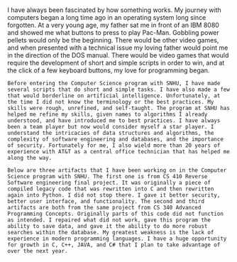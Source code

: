 #

I have always been fascinated by how something works. My journey with computers began a long time ago in an operating system long since forgotten. At a very young age, my father sat me in front of an IBM 8080 and showed me what buttons to press to play Pac-Man. Gobbling power pellets would only be the beginning. There would be other video games, and when presented with a technical issue my loving father would point me in the direction of the DOS manual. There would be video games that would require the development of short and simple scripts in order to win, and at the click of a few keyboard buttons, my love for programming began.

	Before entering the Computer Science program with SNHU, I have made several scripts that do short and simple tasks. I have also made a few that would borderline on artificial intelligence. Unfortunately, at the time I did not know the terminology or the best practices. My skills were rough, unrefined, and self-taught. The program at SNHU has helped me refine my skills, given names to algorithms I already understood, and have introduced me to best practices. I have always been a team player but now would consider myself a star player. I understand the intricacies of data structures and algorithms, the complexity of software engineering and databases, and the importance of security. Fortunately for me, I also wield more than 20 years of experience with AT&T as a central office technician that has helped me along the way.

	Below are three artifacts that I have been working on in the Computer Science program with SNHU. The first one is from CS 410 Reverse Software engineering final project. It was originally a piece of compiled legacy code that was rewritten into C and then rewritten again into Python. I did not stop there. I gave it better security, better user interface, and functionality. The second and third artifacts are both from the same project from CS 340 Advanced Programming Concepts. Originally parts of this code did not function as intended. I repaired what did not work, gave this program the ability to save data, and gave it the ability to do more robust searches within the database. My greatest weakness is the lack of experience in modern programming languages. I have a huge opportunity for growth in C, C++, JAVA, and C# that I plan to take advantage of over the next year. 
